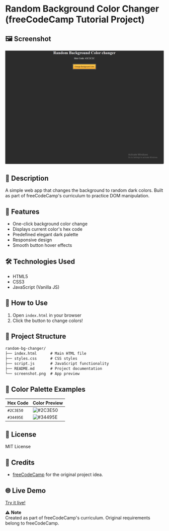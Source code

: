 # Random Background Color Changer (freeCodeCamp Tutorial Project)

## 🖼️ Screenshot
![Preview](./screenshot.png)

## 📝 Description
A simple web app that changes the background to random dark colors. Built as part of freeCodeCamp's curriculum to practice DOM manipulation.

## 🎨 Features
- One-click background color change
- Displays current color's hex code
- Predefined elegant dark palette
- Responsive design
- Smooth button hover effects

## 🛠️ Technologies Used
- HTML5
- CSS3
- JavaScript (Vanilla JS)

## 🚀 How to Use
1. Open `index.html` in your browser
2. Click the button to change colors!

## 📂 Project Structure
```
random-bg-changer/
├── index.html      # Main HTML file
├── styles.css      # CSS styles
├── script.js       # JavaScript functionality
├── README.md       # Project documentation
└── screenshot.png  # App preview
```

## 🌈 Color Palette Examples
| Hex Code  | Color Preview                     |
|-----------|-----------------------------------|
| `#2C3E50` | ![#2C3E50](https://img.shields.io/badge/-%232C3E50-2C3E50) |
| `#34495E` | ![#34495E](https://img.shields.io/badge/-%2334495E-34495E) |

## 📜 License
MIT License

## 🙏 Credits
- [freeCodeCamp](https://www.freecodecamp.org/) for the original project idea.

## 🌐 Live Demo
[Try it live!](https://abdulrahmanfrontend.github.io/random-dark-colors/)

⚠️ **Note**  
Created as part of freeCodeCamp's curriculum. Original requirements belong to freeCodeCamp.
